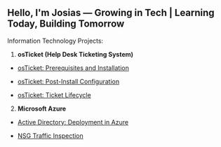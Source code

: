 ## Hello, I'm Josias — Growing in Tech | Learning Today, Building Tomorrow

Information Technology Projects:

1. **osTicket (Help Desk Ticketing System)**

-   [osTicket: Prerequisites and Installation](./osTicket/Prerequisites.md)

-   [osTicket: Post-Install Configuration](./osTicket/PostInstall.md)

-   [osTicket: Ticket Lifecycle](./osTicket/TicketLifecycle.md)


2. **Microsoft Azure**

-   [Active Directory: Deployment in Azure](https://github.com/Josalomao/Tech-Portfolio/blob/main/ActiveDirectory/README.md)

-   [NSG Traffic Inspection](./AzureNetworking/NSG-Traffic-Inspection.md)
<!--
**Josalomao/Josalomao** is a ✨ _special_ ✨ repository because its `README.md` (this file) appears on your GitHub profile.

Here are some ideas to get you started:

- 🔭 I’m currently working on ...
- 🌱 I’m currently learning ...
- 👯 I’m looking to collaborate on ...
- 🤔 I’m looking for help with ...
- 💬 Ask me about ...
- 📫 How to reach me: ...
- 😄 Pronouns: ...
- ⚡ Fun fact: ...
-->
